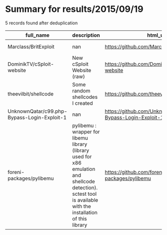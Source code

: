 
# Summary for results/2015/09/19
    
5 records found after deduplication

| full_name | description | html_url | matched_list | matched_count | pushed_at | size | stargazers_count | language | forks_count | vul_ids |
|---------------------------------------------|----------------------------------------------------------------------------------------------------------------------------------------------------------------|----------------------------------------------------------------|----------------|-----------------|---------------------------|--------|--------------------|------------|---------------|-----------|
| Marclass/BritExploit | nan | https://github.com/Marclass/BritExploit | ['exploit'] | 1 | 2015-09-19 04:43:34+00:00 | 4528 | 0 | Java | 1 | [] |
| DominikTV/cSploit-website | New cSploit Website (raw) | https://github.com/DominikTV/cSploit-website | ['sploit'] | 1 | 2015-09-19 08:22:17+00:00 | 1400 | 1 | JavaScript | 0 | [] |
| theevilbit/shellcode | Some random shellcodes I created | https://github.com/theevilbit/shellcode | ['shellcode'] | 1 | 2015-09-19 05:24:46+00:00 | 108 | 5 | Assembly | 3 | [] |
| UnknownQatar/c99.php-Bypass-Login-Exploit-1 | nan | https://github.com/UnknownQatar/c99.php-Bypass-Login-Exploit-1 | ['exploit'] | 1 | 2015-09-19 17:55:46+00:00 | 0 | 0 | | 0 | [] |
| foreni-packages/pylibemu | pylibemu : wrapper for libemu library (library used for x86 emulation and shellcode detection). sctest tool is available with the installation of this library | https://github.com/foreni-packages/pylibemu | ['shellcode'] | 1 | 2015-09-19 22:33:31+00:00 | 400 | 0 | Python | 0 | [] |

